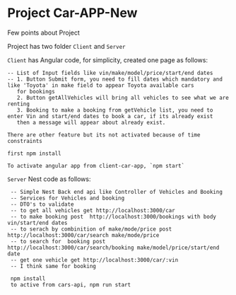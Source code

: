 # Project Car-APP-New

Few points about Project

Project has two folder `Client` and `Server`

`Client` has Angular code, for simplicity, created one page as follows:
    
    -- List of Input fields like vin/make/model/price/start/end dates
    -- 1. Button Submit form, you need to fill dates which mandatory and like 'Toyota' in make field to appear Toyota available cars
       for bookings 
       2. Button getAllVehicles will bring all vehicles to see what we are renting
       3. Booking to make a booking from getVehicle list, you need to enter Vin and start/end dates to book a car, if its already exist 
       then a message will appear about already exist.

    There are other feature but its not activated because of time constraints

    first npm install

    To activate angular app from client-car-app, `npm start` 

`Server` Nest code as follows:

     -- Simple Nest Back end api like Controller of Vehicles and Booking
     -- Services for Vehicles and booking
     -- DTO's to validate 
     -- to get all vehicles get http://localhost:3000/car
     -- to make booking post  http://localhost:3000/bookings with body vin/start/end dates 
     -- to serach by combinition of make/mode/price post http://localhost:3000/car/search make/mode/price
     -- to search for  booking post  http://localhost:3000/car/search/booking make/model/price/start/end date 
     -- get one vehicle get http://localhost:3000/car/:vin 
     -- I think same for booking 

     npm install
     to active from cars-api, npm run start 

     


